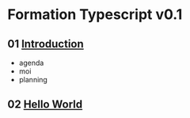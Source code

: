 # Formation Typescript v0.1

## 01 [Introduction](/intro)

- agenda
- moi
- planning

## 02 [Hello World](/hello_world)
